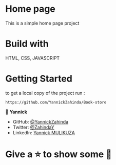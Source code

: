 # Home page
This is a simple home page project 

# Build with

HTML, CSS, JAVASCRIPT

# Getting Started
to get a local copy of the project run :
```
https://github.com/YannickZahinda/Book-store
```

👤 **Yannick**

- GitHub: [@YannickZahinda](https://github.com/YannickZahinda)
- Twitter: [@ZahindaY](https://twitter.com/ZahindaY)
- LinkedIn: [Yannick MULIKUZA](https://linkedin.com/in/linkedinhandle)

# Give a ⭐ to show some 🤟


